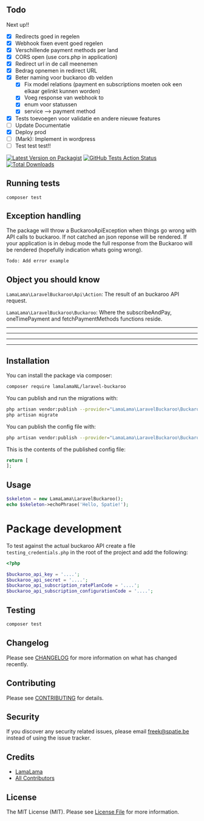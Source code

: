## Todo

Next up!!
- [x] Redirects goed in regelen
- [x] Webhook fixen event goed regelen
- [x] Verschillende payment methods per land
- [x] CORS open (use cors.php in application)
- [x] Redirect url in de call meenemen
- [x] Bedrag opnemen in redirect URL
- [x] Beter naming voor buckaroo db velden
    - [x] Fix model relations (payment en subscriptions moeten ook een elkaar gelinkt kunnen worden)
	- [x] Voeg response van webhook to
	- [x] enum voor statussen
	- [x] service --> payment method
- [x] Tests toevoegen voor validatie en andere nieuwe features
- [ ] Update Documentatie
- [x] Deploy prod 
- [ ] (Mark): Implement in wordpress
- [ ] Test test test!! 

[![Latest Version on Packagist](https://img.shields.io/packagist/v/spatie/laravel-buckaroo-ed.svg?style=flat-square)](https://packagist.org/packages/spatie/laravel-buckaroo-ed)
[![GitHub Tests Action Status](https://img.shields.io/github/workflow/status/spatie/laravel-buckaroo-ed/run-tests?label=tests)](https://github.com/spatie/laravel-buckaroo-ed/actions?query=workflow%3Arun-tests+branch%3Amaster)
[![Total Downloads](https://img.shields.io/packagist/dt/spatie/laravel-buckaroo-ed.svg?style=flat-square)](https://packagist.org/packages/spatie/laravel-buckaroo-ed)


## Running tests
```
composer test
```


## Exception handling
The package will throw a BuckarooApiException when things 
go wrong with API calls to buckaroo. If not catched an json 
reponse will be rendered. If your application is in debug 
mode the full response from the Buckaroo will be 
rendered (hopefully indication whats going wrong).
```
Todo: Add error example
``` 

## Object you should know
``LamaLama\LaravelBuckaroo\Api\Action``: The result of an
buckaroo API request. 

``LamaLama\LaravelBuckaroo\Buckaroo``: Where the subscribeAndPay, oneTimePayment and fetchPaymentMethods functions reside.






-------
-------
-------
-------

## Installation

You can install the package via composer:

```bash
composer require lamalamaNL/laravel-buckaroo
```

You can publish and run the migrations with:

```bash
php artisan vendor:publish --provider="LamaLama\LaravelBuckaroo\BuckarooServiceProvider" --tag="migrations"
php artisan migrate
```

You can publish the config file with:
```bash
php artisan vendor:publish --provider="LamaLama\LaravelBuckaroo\BuckarooServiceProvider" --tag="config"
```

This is the contents of the published config file:

```php
return [
];
```

## Usage

``` php
$skeleton = new LamaLama\LaravelBuckaroo();
echo $skeleton->echoPhrase('Hello, Spatie!');
```

# Package development

To test against the actual buckaroo API create a file
```testing_credentials.php``` in the root of the project
and add the following:
```php
<?php

$buckaroo_api_key = '....';
$buckaroo_api_secret = '....';
$buckaroo_api_subscription_ratePlanCode = '....';
$buckaroo_api_subscription_configurationCode = '....';

```

## Testing

``` bash
composer test
```

## Changelog

Please see [CHANGELOG](CHANGELOG.md) for more information on what has changed recently.

## Contributing

Please see [CONTRIBUTING](CONTRIBUTING.md) for details.

## Security

If you discover any security related issues, please email freek@spatie.be instead of using the issue tracker.

## Credits

- [LamaLama](https://github.com/LamaLamaNL)
- [All Contributors](../../contributors)

## License

The MIT License (MIT). Please see [License File](LICENSE.md) for more information.
